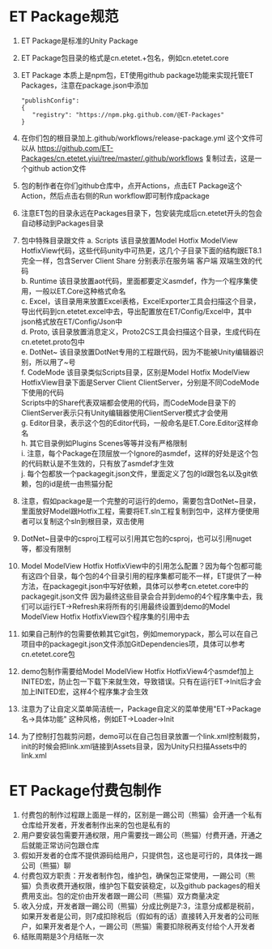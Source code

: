 # ET Package规范
1. ET Package是标准的Unity Package
   
2. ET Package包目录的格式是cn.etetet.+包名，例如cn.etetet.core
   
3. ET Package 本质上是npm包，ET使用github package功能来实现托管ET Packages，注意在package.json中添加
   ```
   "publishConfig": 
   { 
      "registry": "https://npm.pkg.github.com/@ET-Packages" 
   }  
   ```
4. 在你们包的根目录加上.github/workflows/release-package.yml 这个文件可以从 https://github.com/ET-Packages/cn.etetet.yiui/tree/master/.github/workflows 复制过去，这是一个github action文件

5. 包的制作者在你们github仓库中，点开Actions，点击ET Package这个Action，然后点击右侧的Run workflow即可制作成package

6. 注意ET包的目录永远在Packages目录下，包安装完成后cn.etetet开头的包会自动移动到Packages目录

7. 包中特殊目录跟文件
   a. Scripts 该目录放置Model Hotfix ModelView HotfixView代码，这些代码unity中可热更，这几个子目录下面的结构跟ET8.1完全一样，包含Server Client Share 分别表示在服务端 客户端 双端生效的代码  
   b. Runtime 该目录放置aot代码，里面都要定义asmdef，作为一个程序集使用，一般以ET.Core这种格式命名  
   c. Excel，该目录用来放置Excel表格，ExcelExporter工具会扫描这个目录，导出代码到cn.etetet.excel中去，导出配置放在ET/Config/Excel中，其中json格式放在ET/Config/Json中  
   d. Proto, 该目录放置消息定义，Proto2CS工具会扫描这个目录，生成代码在cn.etetet.proto包中  
   e. DotNet~ 该目录放置DotNet专用的工程跟代码，因为不能被Unity编辑器识别，所以用了~号  
   f. CodeMode 该目录类似Scripts目录，区别是Model Hotfix ModelView HotfixView目录下面是Server Client ClientServer，分别是不同CodeMode下使用的代码  
      Scripts中的Share代表双端都会使用的代码，而CodeMode目录下的ClientServer表示只有Unity编辑器使用ClientServer模式才会使用  
   g. Editor目录，表示这个包的Editor代码，一般命名是ET.Core.Editor这样命名  
   h. 其它目录例如Plugins Scenes等等并没有严格限制  
   i. 注意，每个Package在顶层放一个Ignore的asmdef，这样的好处是这个包的代码默认是不生效的，只有放了asmdef才生效  
   j. 每个包都放一个packagegit.json文件，里面定义了包的Id跟包名以及git依赖，包的id是统一由熊猫分配  

8. 注意，假如package是一个完整的可运行的demo，需要包含DotNet~目录，里面放好Model跟Hotfix工程，需要将ET.sln工程复制到包中，这样方便使用者可以复制这个sln到根目录，双击使用  
9.  DotNet~目录中的csproj工程可以引用其它包的csproj，也可以引用nuget等，都没有限制  
10. Model ModelView Hotfix HotfixView中的引用怎么配置？因为每个包都可能有这四个目录，每个包的4个目录引用的程序集都可能不一样，ET提供了一种方法，在packagegit.json中写好依赖，具体可以参考cn.etetet.core中的packagegit.json文件
    因为最终这些目录会合并到demo的4个程序集中去，我们可以运行ET->Refresh来将所有的引用最终设置到demo的Model ModelView Hotfix HotfixView四个程序集的引用中去  
11. 如果自己制作的包需要依赖其它git包，例如memorypack，那么可以在自己项目中的packagegit.json文件添加GitDependencies项，具体可以参考cn.etetet.core包  
12. demo包制作需要给Model ModelView Hotfix HotfixView4个asmdef加上INITED宏，防止包一下载下来就生效，导致错误。只有在运行ET->Init后才会加上INITED宏，这样4个程序集才会生效
13. 注意为了让自定义菜单简洁统一，Package自定义的菜单使用"ET->Package名->具体功能" 这种风格，例如ET->Loader->Init
14. 为了控制打包裁剪问题，demo可以在自己包目录放置一个link.xml控制裁剪，init的时候会把link.xml链接到Assets目录，因为Unity只扫描Assets中的link.xml

# ET Package付费包制作
1. 付费包的制作过程跟上面是一样的，区别是一踢公司（熊猫）会开通一个私有仓库给开发者，开发者制作出来的包也是私有的
2. 用户要安装包需要开通权限，用户需要找一踢公司（熊猫）付费开通，开通之后就能正常访问包跟仓库
3. 假如开发者的仓库不提供源码给用户，只提供包，这也是可行的，具体找一踢公司（熊猫）聊
4. 付费包双方职责：开发者制作包，维护包，确保包正常使用，一踢公司（熊猫）负责收费开通权限，维护包下载安装稳定，以及github packages的相关费用支出。包的定价由开发者跟一踢公司（熊猫）双方商量决定
5. 收入分成，开发者跟一踢公司（熊猫）分成比例是7:3，注意分成都是税前，如果开发者是公司，则7成扣除税后（假如有的话）直接转入开发者的公司账户，如果开发者是个人，一踢公司（熊猫）需要扣除税再支付给个人开发者
6. 结账周期是3个月结账一次
   
